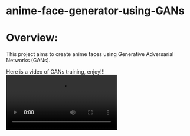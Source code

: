 # anime-face-generator-using-GANs

# Overview:
This project aims to create anime faces using Generative Adversarial Networks (GANs).

Here is a video of GANs training, enjoy!!!  
  ![alt text](https://raw.githubusercontent.com/chaudharyt99/anime-face-generator-using-GANs/master/gans_training.mp4)
